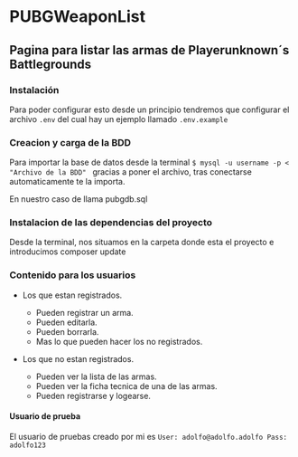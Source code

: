 # PUBGWeaponList

## Pagina para listar las armas de Playerunknown´s Battlegrounds


### Instalación
Para poder configurar esto desde un principio tendremos que configurar el archivo `.env` del cual hay un ejemplo llamado `.env.example`

### Creacion y carga de la BDD
Para importar la base de datos desde la terminal
   ``$ mysql -u username -p < "Archivo de la BDD" `` gracias a poner el archivo, tras conectarse automaticamente te la importa.
   
   En nuestro caso de llama pubgdb.sql
   
   ### Instalacion de las dependencias del proyecto
   Desde la terminal, nos situamos en la carpeta donde esta el proyecto e introducimos composer update
   
   ### Contenido para los usuarios
   - Los que estan registrados.
   
     - Pueden registrar un arma.
     - Pueden editarla.
     - Pueden borrarla.
     - Mas lo que pueden hacer los no registrados.
     
   - Los que no estan registrados.
   
     - Pueden ver la lista de las armas.
     - Pueden ver la ficha tecnica de una de las armas.
     - Pueden registrarse y logearse.
     
#### Usuario de prueba
El usuario de pruebas creado por mi es 
    `User: adolfo@adolfo.adolfo Pass: adolfo123`

  